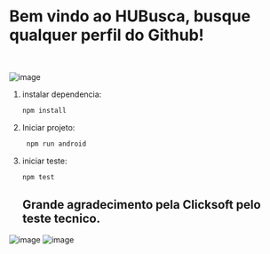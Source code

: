 <h1>Bem vindo ao HUBusca, busque qualquer perfil do Github!</h1></br>


![image](https://github.com/Mateuscruz19/HUBusca/assets/110851026/c58f459e-c46e-4bbb-8a46-09d67696b1de)

1. instalar dependencia:
   ```bash
   npm install
   ```

2. Iniciar projeto:

   ```bash
    npm run android
   ```

3. iniciar teste:

   ```bash
   npm test
   ```

   <h2>Grande agradecimento pela Clicksoft pelo teste tecnico.</h2>
![image](https://github.com/Mateuscruz19/HUBusca/assets/110851026/d678d1b7-6db9-4af7-aafe-fce343ada4e2)
![image](https://github.com/Mateuscruz19/HUBusca/assets/110851026/e93849f1-718e-4e7d-a49f-7410d05ea2cc)

